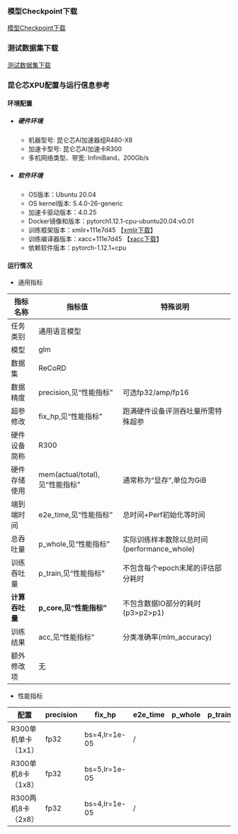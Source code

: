 ### 模型Checkpoint下载
[模型Checkpoint下载](../../benchmarks/glm/README.md#模型checkpoint)
### 测试数据集下载
[测试数据集下载](../../benchmarks/glm/README.md#数据集)

### 昆仑芯XPU配置与运行信息参考
#### 环境配置
- ##### 硬件环境
  - 机器型号: 昆仑芯AI加速器组R480-X8
  - 加速卡型号: 昆仑芯AI加速卡R300
  - 多机网络类型、带宽: InfiniBand，200Gb/s

- ##### 软件环境
  - OS版本：Ubuntu 20.04
  - OS kernel版本: 5.4.0-26-generic
  - 加速卡驱动版本：4.0.25
  - Docker镜像和版本：pytorch1.12.1-cpu-ubuntu20.04:v0.01
  - 训练框架版本：xmlir+111e7d45  【[xmlir下载](https://bd.bcebos.com/klx-pytorch-ipipe-bd/flagperf/archives/111e7d45/xmlir-0.0.1-cp38-cp38-linux_x86_64.whl)】
  - 训练编译器版本：xacc+111e7d45  【[xacc下载](https://bd.bcebos.com/klx-pytorch-ipipe-bd/flagperf/archives/111e7d45/xacc-0.1.0-cp38-cp38-linux_x86_64.whl)】
  - 依赖软件版本：pytorch-1.12.1+cpu

#### 运行情况

* 通用指标

| 指标名称       | 指标值                         | 特殊说明                                    |
| -------------- | ------------------------------ | ------------------------------------------- |
| 任务类别       | 通用语言模型                   |                                             |
| 模型           | glm                            |                                             |
| 数据集         | ReCoRD                         |                                             |
| 数据精度       | precision,见“性能指标”         | 可选fp32/amp/fp16                           |
| 超参修改       | fix_hp,见“性能指标”            | 跑满硬件设备评测吞吐量所需特殊超参          |
| 硬件设备简称   | R300                           |                                             |
| 硬件存储使用   | mem(actual/total),见“性能指标” | 通常称为“显存”,单位为GiB                    |
| 端到端时间     | e2e_time,见“性能指标”          | 总时间+Perf初始化等时间                     |
| 总吞吐量       | p_whole,见“性能指标”           | 实际训练样本数除以总时间(performance_whole) |
| 训练吞吐量     | p_train,见“性能指标”           | 不包含每个epoch末尾的评估部分耗时           |
| **计算吞吐量** | **p_core,见“性能指标”**        | 不包含数据IO部分的耗时(p3>p2>p1)            |
| 训练结果       | acc,见“性能指标”               | 分类准确率(mlm_accuracy)                    |
| 额外修改项     | 无                             |                                             |

* 性能指标

| 配置                | precision | fix_hp        | e2e_time | p_whole | p_train | p_core | acc    | mem       |
| ------------------- | --------- | ------------- | -------- | ------- | ------- | ------ | ------ | --------- |
| R300单机单卡（1x1） | fp32      | bs=4,lr=1e-05 | /        |         |         |        | /      | 31.8/32.0 |
| R300单机8卡（1x8）  | fp32      | bs=5,lr=1e-05 |          |         |         |        | 80.52% | 31.8/32.0 |
| R300两机8卡（2x8）  | fp32      | bs=4,lr=1e-05 | /        |         |         |        | /      | 31.7/32.0 |
